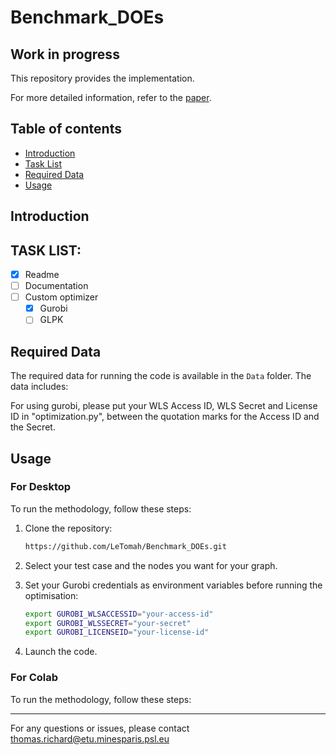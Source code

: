 # Benchmark_DOEs
## Work in progress

This repository provides the implementation.

For more detailed information, refer to the [paper](https://).

## Table of contents
- [Introduction](#introduction)
- [Task List](#task-list)
- [Required Data](#required-data)
- [Usage](#usage)

## Introduction

## TASK LIST:
 - [X] Readme
 - [ ] Documentation
 - [ ] Custom optimizer
   - [X] Gurobi
   - [ ] GLPK

## Required Data
The required data for running the code is available in the `Data` folder. The data includes:

For using gurobi, please put your WLS Access ID, WLS Secret and License ID in "optimization.py", between the quotation marks for the Access ID and the Secret.
## Usage
### For Desktop
To run the methodology, follow these steps:

1. Clone the repository:
   ```bash
   https://github.com/LeTomah/Benchmark_DOEs.git

2. Select your test case and the nodes you want for your graph.

3. Set your Gurobi credentials as environment variables before running
   the optimisation:

   ```bash
   export GUROBI_WLSACCESSID="your-access-id"
   export GUROBI_WLSSECRET="your-secret"
   export GUROBI_LICENSEID="your-license-id"
   ```

4. Launch the code.
### For Colab
To run the methodology, follow these steps:

***

For any questions or issues, please contact thomas.richard@etu.minesparis.psl.eu

